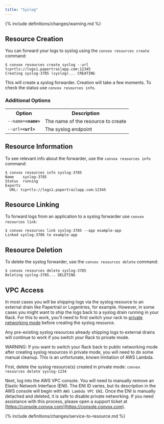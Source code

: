 ```yaml
---
title: "Syslog"
---
```


{% include definitions/changes/warning.md %}

## Resource Creation

You can forward your logs to syslog using the `convox resources create` command:

    $ convox resources create syslog --url tcp+tls://logs1.papertrailapp.com:12345
    Creating syslog-3785 (syslog)... CREATING

This will create a syslog forwarder. Creation will take a few moments. To check the status use `convox resources info`.

### Additional Options

<table>
  <tr><th>Option</th><th>Description</th></tr>
  <tr><td><code>--name=<b><i>&lt;name&gt;</i></b></code></td><td>The name of the resource to create</td></tr>
  <tr><td><code>--url=<b><i>&lt;url&gt;</i></b></code></td><td>The syslog endpoint</td></tr>
</table>

## Resource Information

To see relevant info about the forwarder, use the `convox resources info` command:

    $ convox resources info syslog-3785
    Name    syslog-3785
    Status  running
    Exports
      URL: tcp+tls://logs1.papertrailapp.com:12345

## Resource Linking

To forward logs from an application to a syslog forwarder use `convox resources link`:

    $ convox resources link syslog-3785 --app example-app
    Linked syslog-3786 to example-app

## Resource Deletion

To delete the syslog forwarder, use the `convox resources delete` command:

    $ convox resources delete syslog-3785
    Deleting syslog-3785... DELETING

## VPC Access

In most cases you will be shipping logs via the syslog resource to an external drain like Papertrail or Logentries, for example. However, in some cases you might want to ship the logs back to a syslog drain running in your Rack. For this to work, you'll need to first switch your rack to [private networking mode](/docs/private-networking/) before creating the syslog resource.

Any pre-existing syslog resources already shipping logs to external drains will continue to work if you switch your Rack to private mode.

WARNING: If you want to switch your Rack back to public networking mode after creating syslog resources in private mode, you will need to do some manual cleanup. This is an unfortunate, known limitation of AWS Lambda.

First, delete the syslog resource(s) created in private mode: `convox resources delete syslog-1234`

Next, log into the AWS VPC console. You will need to manually remove an Elastic Network Interface (ENI). The ENI ID varies, but its description in the AWS console will begin with `AWS Lambda VPC ENI`. Once the ENI is manually detached and deleted, it is safe to disable private networking. If you need assistance with this process, please open a support ticket at [https://console.convox.com](https://console.convox.com).


{% include definitions/changes/service-to-resource.md %}
